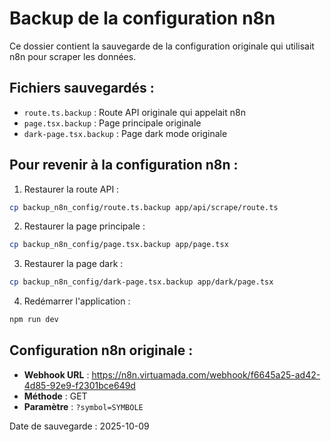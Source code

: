 # Backup de la configuration n8n

Ce dossier contient la sauvegarde de la configuration originale qui utilisait n8n pour scraper les données.

## Fichiers sauvegardés :
- `route.ts.backup` : Route API originale qui appelait n8n
- `page.tsx.backup` : Page principale originale
- `dark-page.tsx.backup` : Page dark mode originale

## Pour revenir à la configuration n8n :

1. Restaurer la route API :
```bash
cp backup_n8n_config/route.ts.backup app/api/scrape/route.ts
```

2. Restaurer la page principale :
```bash
cp backup_n8n_config/page.tsx.backup app/page.tsx
```

3. Restaurer la page dark :
```bash
cp backup_n8n_config/dark-page.tsx.backup app/dark/page.tsx
```

4. Redémarrer l'application :
```bash
npm run dev
```

## Configuration n8n originale :
- **Webhook URL** : https://n8n.virtuamada.com/webhook/f6645a25-ad42-4d85-92e9-f2301bce649d
- **Méthode** : GET
- **Paramètre** : `?symbol=SYMBOLE`

Date de sauvegarde : 2025-10-09
